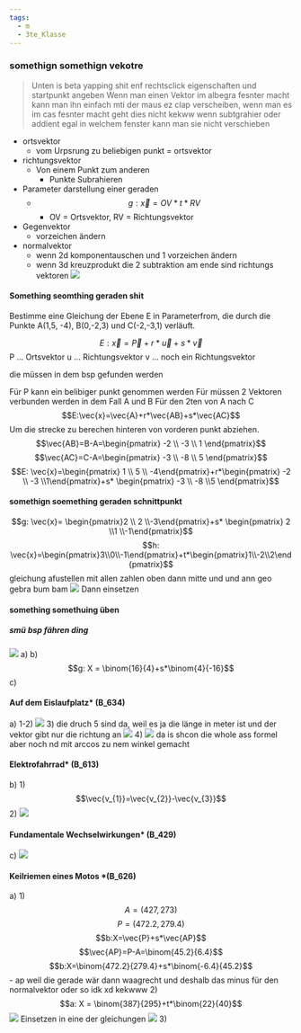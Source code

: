 ```yaml
---
tags:
  - m
  - 3te_Klasse
---
```

### somethign somethign vekotre
> Unten is beta yapping shit enf rechtsclick eigenschaften und startpunkt angeben
> Wenn man einen Vektor im albegra fesnter macht kann man ihn einfach mti der maus ez clap verscheiben, wenn man es im cas fesnter macht geht dies nicht kekww wenn subtgrahier oder addient egal in welchem fenster kann man sie nicht verschieben

- ortsvektor
	- vom Urpsrung zu beliebigen punkt = ortsvektor
- richtungsvektor
	- Von einem Punkt zum anderen 
		- Punkte Subrahieren 
- Parameter darstellung einer geraden
	- $$g: \vec{x}=OV*t*RV$$
		- OV = Ortsvektor, RV = Richtungsvektor
- Gegenvektor
	- vorzeichen ändern
- normalvektor
	- wenn 2d komponentauschen und 1 vorzeichen ändern
	- wenn 3d kreuzprodukt
die 2 subtraktion am ende sind richtungs vektoren
![](https://i.imgur.com/N4guply.png)

#### Something seomthing geraden shit

Bestimme eine Gleichung der Ebene E in Parameterfrom, die durch die Punkte A(1,5, -4), B(0,-2,3) und C(-2,-3,1) verläuft.

$$E: \vec{x}=\vec{P}+r*\vec{u}+s*\vec{v}$$
P ... Ortsvektor
u ... Richtungsvektor
v ... noch ein Richtungsvektor

die müssen in dem bsp gefunden werden

Für P kann ein belibiger punkt genommen werden
Für müssen 2 Vektoren verbunden werden
in dem Fall A und B
Für den 2ten von A nach C
$$E:\vec{x}=\vec{A}+r*\vec{AB}+s*\vec{AC}$$
Um die strecke zu berechen hinteren von vorderen punkt abziehen.
$$\vec{AB}=B-A=\begin{pmatrix}
-2 \\ -3 \\ 1
\end{pmatrix}$$
$$\vec{AC}=C-A=\begin{pmatrix}
-3 \\ -8 \\ 5
\end{pmatrix}$$
$$E: \vec{x}=\begin{pmatrix} 1 \\ 5 \\ -4\end{pmatrix}+r*\begin{pmatrix} -2 \\ -3 \\1\end{pmatrix}+s* \begin{pmatrix} -3 \\ -8 \\5 \end{pmatrix}$$

#### somethign soemething geraden schnittpunkt
$$g: \vec{x}= \begin{pmatrix}2 \\ 2 \\-3\end{pmatrix}+s* \begin{pmatrix} 2 \\1 \\-1\end{pmatrix}$$
$$h: \vec{x}=\begin{pmatrix}3\\0\\-1\end{pmatrix}+t*\begin{pmatrix}1\\-2\\2\end{pmatrix}$$
gleichung afustellen mit allen zahlen oben dann mitte und und ann geo gebra bum bam
![](https://i.imgur.com/ArSvYIQ.png)
Dann einsetzen

#### something somethuing üben

##### smü bsp fähren ding
![](https://i.imgur.com/TiZS3Mn.jpeg)
a)
b)
$$g: X = \binom{16}{4}+s*\binom{4}{-16}$$
c)

#### Auf dem Eislaufplatz* (B_634)
a)
1-2)
![](cooked%20sa%20lernen%20ynails%20yteeth%2023-03-2025-56.excalidraw.svg)
3)
die druch 5 sind da, weil es ja die länge in meter ist und der vektor gibt nur die richtung an
![](https://i.imgur.com/861GIYa.png)
4)
![](https://i.imgur.com/5PkNBeU.png)
da is shcon die whole ass formel aber noch nd mit arccos zu nem winkel gemacht
#### Elektrofahrrad* (B_613)
b)
1)
$$\vec{v_{1}}=\vec{v_{2}}-\vec{v_{3}}$$
2)
![](https://i.imgur.com/VAemcm1.png)
#### Fundamentale Wechselwirkungen* (B_429)
c)
![](cooked%20sa%20lernen%20ynails%20yteeth%2023-03-2025-55.excalidraw.svg)
#### Keilriemen eines Motos \*(B_626)
a)
1)
$$A=(427,273)$$
$$P=(472.2,279.4)$$
$$b:X=\vec{P}+s*\vec{AP}$$
$$\vec{AP}=P-A=\binom{45.2}{6.4}$$
$$b:X=\binom{472.2}{279.4}+s*\binom{-6.4}{45.2}$$
\- ap weil die gerade wär dann waagrecht und deshalb das minus für den normalvektor oder so idk xd kekwww
2)
$$a: X = \binom{387}{295}+t*\binom{22}{40}$$
![](https://i.imgur.com/5JoUz94.png)
Einsetzen in eine der gleichungen
![](https://i.imgur.com/bj37edD.png)
3)
